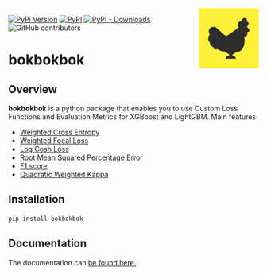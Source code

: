 <img src="https://github.com/orchardbirds/bokbokbok/raw/main/docs/img/bokbokbok.png" width="120" align="right">

[![PyPi Version](https://img.shields.io/pypi/pyversions/bokbokbok)](#)
[![PyPI](https://img.shields.io/pypi/v/bokbokbok)](#)
[![PyPI - Downloads](https://img.shields.io/pypi/dm/bokbokbok)](#)
![GitHub contributors](https://img.shields.io/github/contributors/orchardbirds/bokbokbok)


# bokbokbok

## Overview

**bokbokbok** is a python package that enables you to use Custom Loss Functions and Evaluation Metrics for XGBoost and LightGBM.
Main features:

- [Weighted Cross Entropy](https://orchardbirds.github.io/bokbokbok/tutorials/weighted_cross_entropy.html)
- [Weighted Focal Loss](https://orchardbirds.github.io/bokbokbok/tutorials/focal_loss.html)
- [Log Cosh Loss](https://orchardbirds.github.io/bokbokbok/tutorials/log_cosh_loss.html)
- [Root Mean Squared Percentage Error](https://orchardbirds.github.io/bokbokbok/tutorials/RMSPE.html)
- [F1 score](https://orchardbirds.github.io/bokbokbok/tutorials/F1_score.html)
- [Quadratic Weighted Kappa](https://orchardbirds.github.io/bokbokbok/tutorials/quadratic_weighted_kappa.html)

## Installation

```bash
pip install bokbokbok
```

## Documentation

The documentation can [be found here.](https://orchardbirds.github.io/bokbokbok/)

